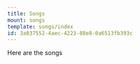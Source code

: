 ```yaml
---
title: Songs
mount: songs
template: songs/index
id: 3a037552-4aec-4223-88e8-0a6513fb393c
---
```

Here are the songs
